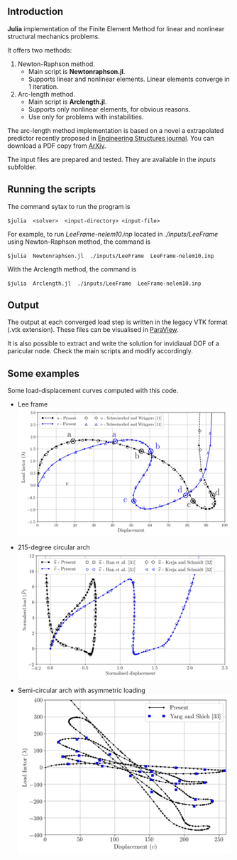 ## Introduction
**Julia** implementation of the Finite Element Method for linear and nonlinear structural mechanics problems.

It offers two methods:
1. Newton-Raphson method.
    * Main script is **Newtonraphson.jl**.
    * Supports linear and nonlinear elements. Linear elements converge in 1 iteration.
2. Arc-length method.
    * Main script is **Arclength.jl**.
    * Supports only nonlinear elements, for obvious reasons.
    * Use only for problems with instabilities.

The arc-length method implementation is based on a novel a extrapolated predictor recently proposed in [Engineering Structures journal](https://www.sciencedirect.com/science/article/pii/S014102962034356X). You can download a PDF copy from [ArXiv](https://arxiv.org/pdf/2005.10192.pdf).

The input files are prepared and tested. They are available in the *inputs* subfolder.

## Running the scripts
The command sytax to run the program is

`$julia  <solver>  <input-directory> <input-file>`

For example, to run *LeeFrame-nelem10.inp* located in *./inputs/LeeFrame* using Newton-Raphson method, the command is

`$julia  Newtonraphson.jl  ./inputs/LeeFrame  LeeFrame-nelem10.inp`

With the Arclength method, the command is

`$julia  Arclength.jl  ./inputs/LeeFrame  LeeFrame-nelem10.inp`



## Output
The output at each converged load step is written in the legacy VTK format (.vtk extension). These files can be visualised in [ParaView](https://www.paraview.org/).

It is also possible to extract and write the solution for invidiaual DOF of a paricular node. Check the main scripts and modify accordingly.


## Some examples


Some load-displacement curves computed with this code.

* Lee frame
![](./inputs/LeeFrame-path-dl0p5.jpg)


* 215-degree circular arch
![](./inputs/arch-215deg-path.jpg)

* Semi-circular arch with asymmetric loading
![](./inputs/arch-semicircle-unsymmetric-path.jpg)
